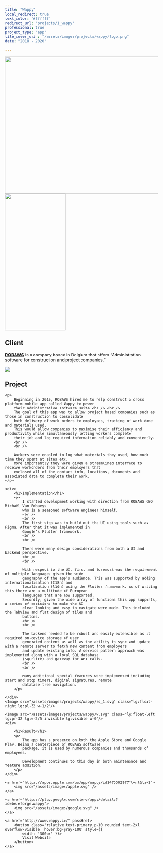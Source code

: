 ```yaml
---
title: "Wappy"
local_redirect: true
text_color: '#ffffff'
redirect_url: 'projects/1_wappy'
professional: true
project_type: "app"
tile_cover_uri : "/assets/images/projects/wappy/logo.png"
date: "2018 - 2020"

---
```


<div>
<Image src="/assets/images/projects/wappy/project_title.svg" width="600" height="450" class="p-10 pb-10 pt-20"
    layout='responsive' />
<Image src="/assets/images/projects/wappy/company.svg" width="200" height="450" class=" " layout='responsive' />



<section style="display: block">
    <h1>Client</h1>
    <p><a href="https://robaws.be/"><b>ROBAWS</b></a> is a company based in Belgium that offers “Administration software for construction and project
        companies.”</p>
</section>

<section class="pt-10 ">

<Image src="/assets/images/projects/wappy/header.svg" class="lg:float-left lg:pr-32 w-1/2"/>

<div>
    <h1>Project</h1>

    <p>
        Beginning in 2019, ROBAWS hired me to help construct a cross platform mobile app called Wappy to power
        their administrative software suite.<br /> <br />
        The goal of this app was to allow project based companies such as those in construction to consolidate
        both delivery of work orders to employees, tracking of work done and materials used.
        This would allow companies to maximise their efficiency and productivity while simultaneously letting workers complete
        their job and log required information reliably and conveniently.
        <br />
        <br />

        Workers were enabled to log what materials they used, how much time they spent at sites etc.
        More importantly they were given a streamlined interface to receive workorders from their employers that
        enclosed all of the contact info, locations, documents and associated data to complete their work.
    </p>
</div>

</section>

<section class="pt-20  ">


    <div>
        <h1>Implementation</h1>
        <p>
            I started development working with direction from ROBAWS CEO Michaël Van Robaeys
            who is a seasoned software engineer himself.
            <br />
            <br />
            The first step was to build out the UI using tools such as Figma. After that it was implemented in
            Google’s Flutter framework.
            <br />
            <br />

            There were many design considerations from both a UI and backend perspective.
            <br />
            <br />

            With respect to the UI, first and foremost was the requirement of multiple languages given the wide
            geography of the app’s audience. This was supported by adding internationalisation (I18n) and
            localisation (l10n) using the Flutter framework. As of writing this there are a multitude of European
            languages that are now supported.
            Secondly, given the wide array of functions this app supports, a series of decisions to make the UI
            clean looking and easy to navigate were made. This included the TabView and flat design of tiles and
            buttons.
            <br />
            <br />

            The backend needed to be robust and easily extensible as it required on-device storage of user
            generated content as well as the ability to sync and update with a remote server to fetch new content from employers
            and update existing info. A service pattern approach was implemented along with a local SQL database
            (SQLFlite) and gateway for API calls.
            <br />
            <br />

            Many additional special features were implemented including start and stop timers, digital signatures, remote
            database tree navigation.
        </p>

    </div>
    <Image src="/assets/images/projects/wappy/ss_1.svg" class="lg:float-right lg:pl-32 w-1/2"/>

</section>

<section>

    <Image src="/assets/images/projects/wappy/w.svg" class="lg:float-left lg:pr-32 lg:w-2/5 invisible lg:visible w-0"/>
    <div>

        <h1>Result</h1>
        <p>
            The app has a presence on both the Apple Store and Google Play. Being a centerpiece of ROBAWS software
            package, it is used by numerous companies and thousands of employees.

            Development continues to this day in both maintenance and feature addition.
        </p>
    </div>
</section>

<div
    class="flex flex-col md:flex-row pb-16 pt-10  justify-center lg:space-x-32 md:space-x-10 space-x-0 space-y-10 md:space-y-0">

    <a href="https://apps.apple.com/us/app/wappy/id1473602977?l=nl&ls=1">
        <img src="/assets/images/apple.svg" />
    </a>

    <a href="https://play.google.com/store/apps/details?id=be.eforge.wappy">
        <img src="/assets/images/google.svg" />
    </a>

</div>
<div class="pb-24">

    <a href="http://www.wappy.io/" passHref>
        <button class='relative text-primary p-10 rounded text-2xl  overflow-visible  hover:bg-gray-100' style={{
            width: '300px' }}>
            Visit Website
        </button>
    </a>

</div>

</div>